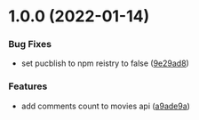 # 1.0.0 (2022-01-14)


### Bug Fixes

* set pucblish to npm reistry to false ([9e29ad8](https://github.com/nextwebb/Starwars-API/commit/9e29ad8e4986f075465602175e40f8d98f6bc3a4))


### Features

* add comments count to movies api ([a9ade9a](https://github.com/nextwebb/Starwars-API/commit/a9ade9a45f6bfa7649ab75cc5dcb36f573db9cf1))
